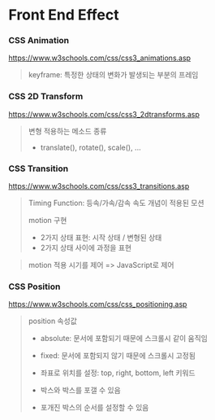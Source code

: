 # Front End Effect

### CSS Animation

https://www.w3schools.com/css/css3_animations.asp

> keyframe: 특정한 상태의 변화가 발생되는 부분의 프레임

### CSS 2D Transform

https://www.w3schools.com/css/css3_2dtransforms.asp

> 변형 적용하는 메소드 종류
>
> - translate(), rotate(), scale(), ...

### CSS Transition

https://www.w3schools.com/css/css3_transitions.asp

> Timing Function: 등속/가속/감속 속도 개념이 적용된 모션
>
> motion 구현
>
> - 2가지 상태 표현: 시작 상태 / 변형된 상태
> - 2가지 상태 사이에 과정을 표현

> motion 적용 시기를 제어 => JavaScript로 제어

### CSS Position

https://www.w3schools.com/css/css_positioning.asp

> position 속성값
>
> - absolute: 문서에 포함되기 때문에 스크롤시 같이 움직임
> - fixed: 문서에 포함되지 않기 때문에 스크롤시 고정됨
>
> - 좌표로 위치를 설정: top, right, bottom, left 키워드
> - 박스와 박스를 포갤 수 있음
> - 포개진 박스의 순서를 설정할 수 있음
